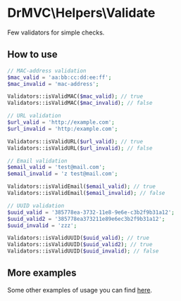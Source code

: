 # DrMVC\Helpers\Validate

Few validators for simple checks.

## How to use 

```php
// MAC-address validation
$mac_valid = 'aa:bb:cc:dd:ee:ff';
$mac_invalid = 'mac-address';

Validators::isValidMAC($mac_valid); // true
Validators::isValidMAC($mac_invalid); // false

// URL validation
$url_valid = 'http://example.com';
$url_invalid = 'http:/example.com';

Validators::isValidURL($url_valid); // true
Validators::isValidURL($url_invalid); // false

// Email validation
$email_valid = 'test@mail.com';
$email_invalid = 'z test@mail.com';

Validators::isValidEmail($email_valid); // true
Validators::isValidEmail($email_invalid); // false

// UUID validation
$uuid_valid = '385778ea-3732-11e8-9e6e-c3b2f9b31a12';
$uuid_valid2 = '385778ea373211e89e6ec3b2f9b31a12';
$uuid_invalid = 'zzz';

Validators::isValidUUID($uuid_valid); // true
Validators::isValidUUID($uuid_valid2); // true
Validators::isValidUUID($uuid_invalid); // false
```

## More examples

Some other examples of usage you can find [here](../extra).

